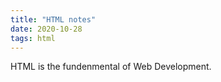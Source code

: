 ```yaml
---
title: "HTML notes"
date: 2020-10-28 
tags: html
---
```


HTML is the fundenmental of Web Development. 
